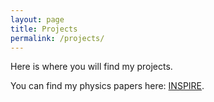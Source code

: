 ```yaml
---
layout: page 
title: Projects 
permalink: /projects/
---
```

Here is where you will find my projects.

You can find my physics papers here: [INSPIRE][inspire].
 
[inspire]: https://inspirehep.net/authors/1706725  


